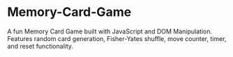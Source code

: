 # Memory-Card-Game
A fun Memory Card Game built with JavaScript and DOM Manipulation. Features random card generation, Fisher-Yates shuffle, move counter, timer, and reset functionality.
